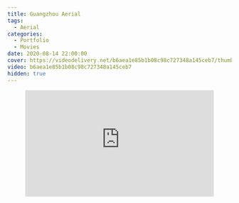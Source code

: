 ```yaml
---
title: Guangzhou Aerial
tags:
  - Aerial
categories:
  - Portfolio
  - Movies
date: 2020-08-14 22:00:00
cover: https://videodelivery.net/b6aea1e85b1b08c98c727348a145ceb7/thumbnails/thumbnail.jpg?time=1s
video: b6aea1e85b1b08c98c727348a145ceb7
hidden: true
---
```


<figure>
  <div style="position: relative; padding-top: 56.25%;"><iframe src="https://iframe.videodelivery.net/b6aea1e85b1b08c98c727348a145ceb7?preload=metadata&poster=https%3A%2F%2Fvideodelivery.net%2Fb6aea1e85b1b08c98c727348a145ceb7%2Fthumbnails%2Fthumbnail.jpg%3Ftime%3D1s%26height%3D600" style="border: none; position: absolute; top: 0; left: 0; height: 100%; width: 100%;" allow="accelerometer; gyroscope; autoplay; encrypted-media; picture-in-picture;" allowfullscreen="true"></iframe></div>
</figure>
